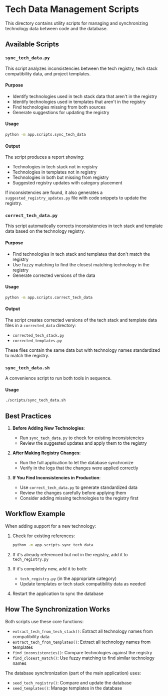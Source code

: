 # Tech Data Management Scripts

This directory contains utility scripts for managing and synchronizing technology data between code and the database.

## Available Scripts

### `sync_tech_data.py`

This script analyzes inconsistencies between the tech registry, tech stack compatibility data, and project templates.

#### Purpose

- Identify technologies used in tech stack data that aren't in the registry
- Identify technologies used in templates that aren't in the registry
- Find technologies missing from both sources
- Generate suggestions for updating the registry

#### Usage

```bash
python -m app.scripts.sync_tech_data
```

#### Output

The script produces a report showing:

- Technologies in tech stack not in registry
- Technologies in templates not in registry
- Technologies in both but missing from registry
- Suggested registry updates with category placement

If inconsistencies are found, it also generates a `suggested_registry_updates.py` file with code snippets to update the registry.

### `correct_tech_data.py`

This script automatically corrects inconsistencies in tech stack and template data based on the technology registry.

#### Purpose

- Find technologies in tech stack and templates that don't match the registry
- Use fuzzy matching to find the closest matching technology in the registry
- Generate corrected versions of the data

#### Usage

```bash
python -m app.scripts.correct_tech_data
```

#### Output

The script creates corrected versions of the tech stack and template data files in a `corrected_data` directory:

- `corrected_tech_stack.py`
- `corrected_templates.py`

These files contain the same data but with technology names standardized to match the registry.

### `sync_tech_data.sh`

A convenience script to run both tools in sequence.

#### Usage

```bash
./scripts/sync_tech_data.sh
```

## Best Practices

1. **Before Adding New Technologies**:

   - Run `sync_tech_data.py` to check for existing inconsistencies
   - Review the suggested updates and apply them to the registry

2. **After Making Registry Changes**:

   - Run the full application to let the database synchronize
   - Verify in the logs that the changes were applied correctly

3. **If You Find Inconsistencies in Production**:
   - Use `correct_tech_data.py` to generate standardized data
   - Review the changes carefully before applying them
   - Consider adding missing technologies to the registry first

## Workflow Example

When adding support for a new technology:

1. Check for existing references:

   ```bash
   python -m app.scripts.sync_tech_data
   ```

2. If it's already referenced but not in the registry, add it to `tech_registry.py`

3. If it's completely new, add it to both:

   - `tech_registry.py` (in the appropriate category)
   - Update templates or tech stack compatibility data as needed

4. Restart the application to sync the database

## How The Synchronization Works

Both scripts use these core functions:

- `extract_tech_from_tech_stack()`: Extract all technology names from compatibility data
- `extract_tech_from_templates()`: Extract all technology names from templates
- `find_inconsistencies()`: Compare technologies against the registry
- `find_closest_match()`: Use fuzzy matching to find similar technology names

The database synchronization (part of the main application) uses:

- `seed_tech_registry()`: Compare and update the database
- `seed_templates()`: Manage templates in the database
